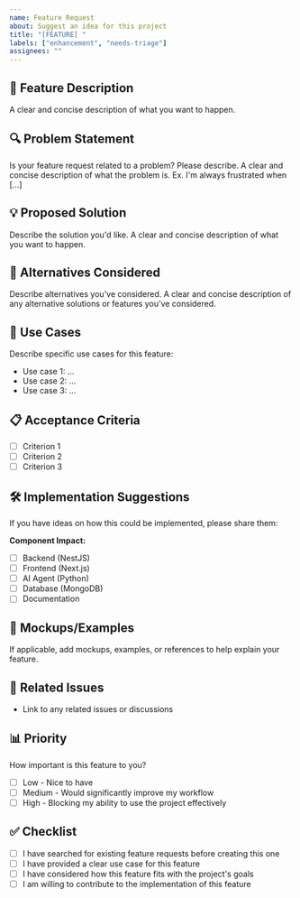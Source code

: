 ```yaml
---
name: Feature Request
about: Suggest an idea for this project
title: "[FEATURE] "
labels: ["enhancement", "needs-triage"]
assignees: ""
---
```


## 🚀 Feature Description

A clear and concise description of what you want to happen.

## 🔍 Problem Statement

Is your feature request related to a problem? Please describe.
A clear and concise description of what the problem is. Ex. I'm always frustrated when [...]

## 💡 Proposed Solution

Describe the solution you'd like.
A clear and concise description of what you want to happen.

## 🔄 Alternatives Considered

Describe alternatives you've considered.
A clear and concise description of any alternative solutions or features you've considered.

## 🎯 Use Cases

Describe specific use cases for this feature:

- Use case 1: ...
- Use case 2: ...
- Use case 3: ...

## 📋 Acceptance Criteria

- [ ] Criterion 1
- [ ] Criterion 2
- [ ] Criterion 3

## 🛠️ Implementation Suggestions

If you have ideas on how this could be implemented, please share them:

**Component Impact:**

- [ ] Backend (NestJS)
- [ ] Frontend (Next.js)
- [ ] AI Agent (Python)
- [ ] Database (MongoDB)
- [ ] Documentation

## 📸 Mockups/Examples

If applicable, add mockups, examples, or references to help explain your feature.

## 🔗 Related Issues

- Link to any related issues or discussions

## 📊 Priority

How important is this feature to you?

- [ ] Low - Nice to have
- [ ] Medium - Would significantly improve my workflow
- [ ] High - Blocking my ability to use the project effectively

## ✅ Checklist

- [ ] I have searched for existing feature requests before creating this one
- [ ] I have provided a clear use case for this feature
- [ ] I have considered how this feature fits with the project's goals
- [ ] I am willing to contribute to the implementation of this feature

